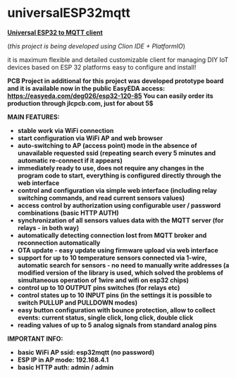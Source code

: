 # universalESP32mqtt
<u><b>Universal ESP32 to MQTT client</b></u>

(<i>this project is being developed using Clion IDE + PlatformIO</i>)

it is maximum flexible and detailed customizable client for managing DIY IoT devices based on ESP 32 platforms
easy to configure and install!

<b>PCB Project<b>
in additional for this project was developed prototype board and it is available now in the public EasyEDA access:
<a href='https://easyeda.com/deg026/esp32-120-85'>https://easyeda.com/deg026/esp32-120-85</a>
You can easily order its production through jlcpcb.com, just for about 5$

<b>MAIN FEATURES:</b>
 - stable work via WiFi connection
 - start configuration via WiFi AP and web browser
 - auto-switching to AP (access point) mode in the absence of unavailable requested ssid (repeating search every 5 minutes and automatic re-connect if it appears)
 - immediately ready to use, does not require any changes in the program code to start, everything is configured directly through the web interface
 - control and configuration via simple web interface (including relay switching commands, and read current sensors values)
 - access control by authorization using configurable user / password combinations (basic HTTP AUTH)
 - synchronization of all sensors values data with the MQTT server (for relays - in both way)
 - automatically detecting connection lost from MQTT broker and reconnection automatically
 - OTA update - easy update using firmware upload via web interface
 - support for up to 10 temperature sensors connected via 1-wire, automatic search for sensors - no need to manually write addresses
   (a modified version of the library is used, which solved the problems of simultaneous operation of 1wire and wifi on esp32 chips)
 - control up to 10 OUTPUT pins switches (for relays etc)
 - control states up to 10 INPUT pins (in the settings it is possible to switch PULLUP and PULLDOWN modes)
 - easy button configuration with bounce protection, allow to collect events: current status, single click, long click, double click
 - reading values of up to 5 analog signals from standard analog pins
 
 <b>IMPORTANT INFO:</b>
  - basic WiFi AP ssid: esp32mqtt (no password)
  - ESP IP in AP mode: 192.168.4.1
  - basic HTTP auth: admin / admin
  
